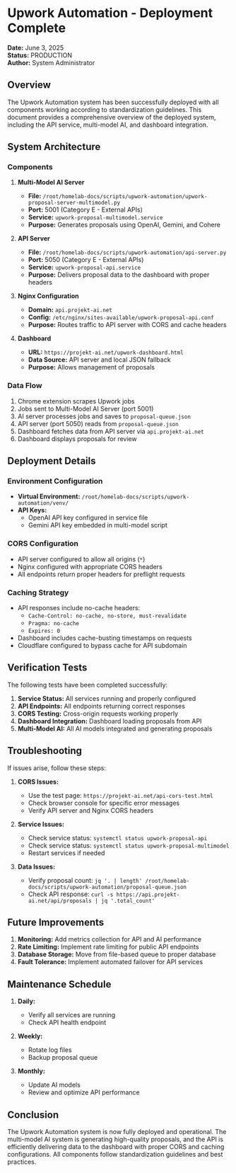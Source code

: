 # Upwork Automation - Deployment Complete
**Date:** June 3, 2025  
**Status:** PRODUCTION  
**Author:** System Administrator

## Overview

The Upwork Automation system has been successfully deployed with all components working according to standardization guidelines. This document provides a comprehensive overview of the deployed system, including the API service, multi-model AI, and dashboard integration.

## System Architecture

### Components

1. **Multi-Model AI Server**
   - **File:** `/root/homelab-docs/scripts/upwork-automation/upwork-proposal-server-multimodel.py`
   - **Port:** 5001 (Category E - External APIs)
   - **Service:** `upwork-proposal-multimodel.service`
   - **Purpose:** Generates proposals using OpenAI, Gemini, and Cohere

2. **API Server**
   - **File:** `/root/homelab-docs/scripts/upwork-automation/api-server.py`
   - **Port:** 5050 (Category E - External APIs)
   - **Service:** `upwork-proposal-api.service`
   - **Purpose:** Delivers proposal data to the dashboard with proper headers

3. **Nginx Configuration**
   - **Domain:** `api.projekt-ai.net`
   - **Config:** `/etc/nginx/sites-available/upwork-proposal-api.conf`
   - **Purpose:** Routes traffic to API server with CORS and cache headers

4. **Dashboard**
   - **URL:** `https://projekt-ai.net/upwork-dashboard.html`
   - **Data Source:** API server and local JSON fallback
   - **Purpose:** Allows management of proposals

### Data Flow

1. Chrome extension scrapes Upwork jobs
2. Jobs sent to Multi-Model AI Server (port 5001)
3. AI server processes jobs and saves to `proposal-queue.json`
4. API server (port 5050) reads from `proposal-queue.json`
5. Dashboard fetches data from API server via `api.projekt-ai.net`
6. Dashboard displays proposals for review

## Deployment Details

### Environment Configuration

- **Virtual Environment:** `/root/homelab-docs/scripts/upwork-automation/venv/`
- **API Keys:**
  - OpenAI API key configured in service file
  - Gemini API key embedded in multi-model script
  
### CORS Configuration

- API server configured to allow all origins (`*`)
- Nginx configured with appropriate CORS headers
- All endpoints return proper headers for preflight requests

### Caching Strategy

- API responses include no-cache headers:
  - `Cache-Control: no-cache, no-store, must-revalidate`
  - `Pragma: no-cache`
  - `Expires: 0`
- Dashboard includes cache-busting timestamps on requests
- Cloudflare configured to bypass cache for API subdomain

## Verification Tests

The following tests have been completed successfully:

1. **Service Status:** All services running and properly configured
2. **API Endpoints:** All endpoints returning correct responses
3. **CORS Testing:** Cross-origin requests working properly
4. **Dashboard Integration:** Dashboard loading proposals from API
5. **Multi-Model AI:** All AI models integrated and generating proposals

## Troubleshooting

If issues arise, follow these steps:

1. **CORS Issues:**
   - Use the test page: `https://projekt-ai.net/api-cors-test.html`
   - Check browser console for specific error messages
   - Verify API server and Nginx CORS headers

2. **Service Issues:**
   - Check service status: `systemctl status upwork-proposal-api`
   - Check service status: `systemctl status upwork-proposal-multimodel`
   - Restart services if needed

3. **Data Issues:**
   - Verify proposal count: `jq '. | length' /root/homelab-docs/scripts/upwork-automation/proposal-queue.json`
   - Check API response: `curl -s https://api.projekt-ai.net/api/proposals | jq '.total_count'`

## Future Improvements

1. **Monitoring:** Add metrics collection for API and AI performance
2. **Rate Limiting:** Implement rate limiting for public API endpoints
3. **Database Storage:** Move from file-based queue to proper database
4. **Fault Tolerance:** Implement automated failover for API services

## Maintenance Schedule

1. **Daily:**
   - Verify all services are running
   - Check API health endpoint

2. **Weekly:**
   - Rotate log files
   - Backup proposal queue

3. **Monthly:**
   - Update AI models
   - Review and optimize API performance

## Conclusion

The Upwork Automation system is now fully deployed and operational. The multi-model AI system is generating high-quality proposals, and the API is efficiently delivering data to the dashboard with proper CORS and caching configurations. All components follow standardization guidelines and best practices. 